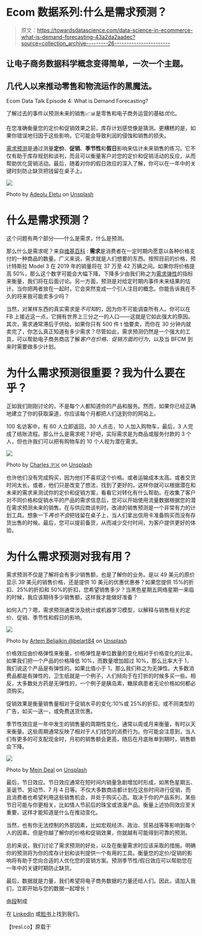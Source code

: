# Ecom 数据系列:什么是需求预测？

> 原文：<https://towardsdatascience.com/data-science-in-ecommerce-what-is-demand-forecasting-43a2da2aadec?source=collection_archive---------26----------------------->

## 让电子商务数据科学概念变得简单，一次一个主题。

## 几代人以来推动零售和物流运作的黑魔法。

Ecom Data Talk Episode 4: What is Demand Forecasting?

了解过去的事件以预测未来的销售📈📊是零售和电子商务运营的基础*优化*。

在您准确衡量您的定价和促销效果之前，库存计划感觉像是猜测。更糟糕的是，如果你错误地归因于这些影响，它可能会导致利润的侵蚀和销售的损失。

[需求预测](https://en.wikipedia.org/wiki/Demand_forecasting)是通过测量**定价**、**促销**、**季节性**和**假日**影响来估计未来销售的练习。它不仅有助于库存规划和谈判，而且可以衡量客户对您的定价和促销活动的反应，从而帮助优化营销活动。最后，随着对你的假日效应的深入了解，你可以在一年中的关键时刻防止缺货把钱留在桌子上。

![](img/e61815a1463b8bb10ad27db290a0e766.png)

Photo by [Adeolu Eletu](https://unsplash.com/@adeolueletu?utm_source=medium&utm_medium=referral) on [Unsplash](https://unsplash.com?utm_source=medium&utm_medium=referral)

# 什么是需求预测？

这个问题有两个部分——什么是需求，什么是预测。

那么什么是需求呢？来自[维基百科](https://en.wikipedia.org/wiki/Demand) : **需求**是消费者在一定时期内愿意以各种价格支付的一种商品的数量。广义来说，需求就是人们想要的东西。按照目前的价格，预计特斯拉 Model 3 在 2019 年的销量将在 37 万至 42 万辆之间。如果你将价格提高 50%，那么这个数字可能会大幅下降。下降多少由我们称之为[需求弹性](https://en.wikipedia.org/wiki/Price_elasticity_of_demand)的指标来衡量，我们将在后面讨论。另一方面，预测是对给定时期内事件未来结果的估计。当你把两者放在一起时，它会突然变成一个引人注目的概念。你能告诉我在不久的将来我可能卖多少吗？

当然，对某样东西的真实需求是*不可知*的，因为你不可能调查所有人。你可以在 FB 上接近这一点，它拥有世界上三分之一的人口——这就是它如此强大的原因。其次，需求通常滞后于供给。如果你只有 500 件 t 恤要卖，而你在 30 分钟内就卖完了，你怎么真正知道有多少需求？尽管如此，需求预测仍然是一个强大的工具，可以帮助电子商务商店了解*客户在价格、促销方面的行为*，以及当 BFCM 到来时需要做多少计划。

# 为什么需求预测很重要？我为什么要在乎？

正如我们刚刚讨论的，不是每个人都知道你的产品和服务。然而，如果你已经正确地建立了你的获取渠道，你应该每个月都把人们送到你的网站上。

100 名访客中，有 60 人立即返回，30 人点击，10 人加入购物车，最后，3 人完成了结账流程。那么什么是需求呢？好吧，实际需求是为商品或服务付款的 3 个人，但也许我们可以把有购物车的 10 个人视为潜在需求。

![](img/2b8ad450b15c20c3a5d194c585ec21ac.png)

Photo by [Charles 🇵🇭](https://unsplash.com/@charlesdeluvio?utm_source=medium&utm_medium=referral) on [Unsplash](https://unsplash.com?utm_source=medium&utm_medium=referral)

也许他们没有完成购买，因为他们不喜欢这个价格。或者运输成本太高。或者交货时间太长。或者，他们只是改变了想法，找到了更好的。这样你就可以根据潜在和未来的需求来测试你的定价和促销方案，看看它对转化有什么帮助。在收集了客户对不同价格和促销水平的产品的需求信息后，您可以开始使用流量数据根据您的潜在需求预测未来的销售。在与供应商谈判时，改进的销售预测是一个非常有力的计划工具。想象一下*再也不会*把钱留在桌子上，当人们拿出信用卡准备购买而没有存货出售的时候。最后，您可以提前备货，从而减少交付时间，为客户提供更好的体验。

# 为什么需求预测对我有用？

需求预测不仅是了解将会有多少销售额，也是了解你的业务。是以 49 美元的原价显示 39 美元的销售价格，还是提供 10 美元的优惠优惠券？如果您提供 15%的折扣、25%的折扣和 50%的折扣，您希望销售多少？当黑色星期五网络星期一来临的时候，我应该期待多少销售额，这样我才能做好准备？

如何入门？嗯，需求预测通常涉及统计或机器学习模型，以解释与销售相关的定价、促销、季节性和假日的影响。

![](img/42ace22701b1e66dcd3d5543ab23b665.png)

Photo by [Artem Beliaikin @belart84](https://unsplash.com/@belart84?utm_source=medium&utm_medium=referral) on [Unsplash](https://unsplash.com?utm_source=medium&utm_medium=referral)

价格效应由价格弹性来衡量，价格弹性是单位数量的变化相对于价格变化的比率。如果我们把一个产品的价格降低 10%，而数量增加超过 10%，那么比率大于 1，我们说这个产品是有弹性的。如果比值小于 1，那么我们称之为无弹性。大多数消费品都是有弹性的，卫生纸就是一个例子，人们倾向于在打折的时候多买一些。相反，大多数处方药是无弹性的，一个例子是胰岛素，糖尿病患者无论价格如何都必须购买。

促销效果是衡量销售量相对于促销水平的变化:10%或 25%的折扣，或不同类型的广告，如买一送一，或免费送货优惠。

季节性效应是一年中发生的销售量的周期性变化，通常以周或月来衡量，有时以天来衡量。这些周期通常反映了相对于人们钱包的消费行为。你可能会注意到，当人们有更多的可支配现金时，月初的销售额会更高，随后在月底账单到期时，销售额会下降。

![](img/9414b4ff8dae8e0883d5bff5fd47818f.png)

Photo by [Mein Deal](https://unsplash.com/@meindeal?utm_source=medium&utm_medium=referral) on [Unsplash](https://unsplash.com?utm_source=medium&utm_medium=referral)

最后，节日效应。节日效应通常在短时间内销量急剧增加时形成，如黑色星期五、圣诞节、劳动节、7 月 4 日等。不仅大多数商店都计划在这些时间进行促销，而且消费者也希望利用这些销售机会，并处于购买心态。取决于你的产品系列，某些节日可能与你更相关，比如情人节前后的珠宝或浪漫产品。衡量上述协同效应至关重要，这样才能知道是什么在推动变化。

当然，也有你无法控制的外部因素，比如宏观经济、政治、贸易战等等影响到每个人的因素。但是你越了解你的价格和促销效果，你就越有可能得到可靠的预测。

总的来说，我们讨论了需求预测的好处，以及在衡量需求时应该采取的措施。明确你的预测将为你的库存计划和谈判提供一个有用的工具。衡量您的定价/促销的影响将有助于您向合适的人优化您的营销方案。预测季节性/假日效应可以帮助您在一年中的关键时期防止缺货。

最后，数据就是力量，我们希望将电子商务数据的力量还给人们。因此，请加入我们，立即开始与您的数据一起增长！

由[段](https://segments.tresl.co/)制成

在 [LinkedIn](https://www.linkedin.com/company/tresl) 或[脸书](http://facebook.com/groups/ecomdatascience)上找到我们。

【tresl.co】原载于[](https://tresl.co/what-is-demand-forecasting/)